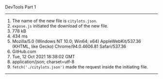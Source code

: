 DevTools Part 1

---
1. The name of the new file is `citylots.json`.
2. `expose.js` initiated the download of the new file.
3. 778 kB
4. 434 ms
5. Mozilla/5.0 (Windows NT 10.0; Win64; x64) AppleWebKit/537.36 (KHTML, like Gecko) Chrome/94.0.4606.81 Safari/537.36
6. GitHub.com
7. Tue, 12 Oct 2021 18:38:02 GMT
8. application/json; charset=utf-8
9. `fetch('./citylots.json')` made the request inside the initiating file.
---